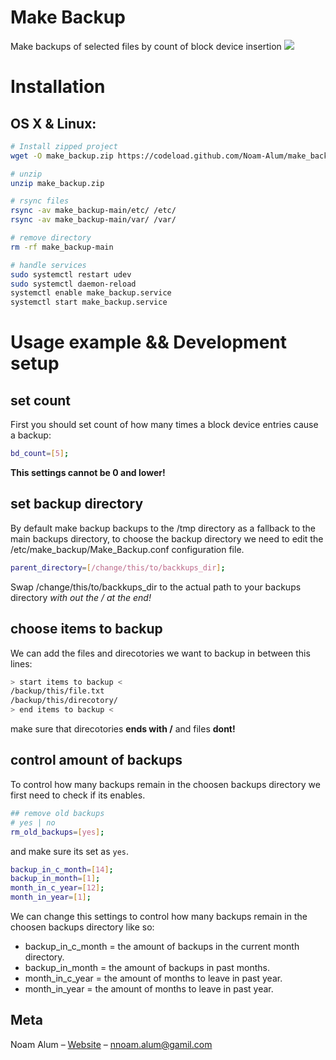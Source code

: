 # Make Backup

Make backups of selected files by count of block device insertion
![](header.png)

# Installation

## OS X & Linux:

```sh
# Install zipped project
wget -O make_backup.zip https://codeload.github.com/Noam-Alum/make_backup/zip/refs/heads/main

# unzip
unzip make_backup.zip

# rsync files
rsync -av make_backup-main/etc/ /etc/
rsync -av make_backup-main/var/ /var/

# remove directory
rm -rf make_backup-main

# handle services
sudo systemctl restart udev
sudo systemctl daemon-reload
systemctl enable make_backup.service
systemctl start make_backup.service
```

# Usage example && Development setup

## set count
First you should set count of how many times a block device entries cause a backup:
```sh
bd_count=[5];
```
**This settings cannot be 0 and lower!**

## set backup directory
By default make backup backups to the /tmp directory as a fallback to the main backups directory, to choose the backup directory we need to edit the /etc/make_backup/Make_Backup.conf configuration file.

```sh
parent_directory=[/change/this/to/backkups_dir];
```
Swap /change/this/to/backkups_dir to the actual path to your backups directory *with out the / at the end!*

## choose items to backup
We can add the files and direcotories we want to backup in between this lines:
```sh
> start items to backup <
/backup/this/file.txt
/backup/this/direcotory/
> end items to backup <
```
make sure that direcotories **ends with /** and files **dont!**

## control amount of backups
To control how many backups remain in the choosen backups directory we first need to check if its enables.
```sh
## remove old backups
# yes | no
rm_old_backups=[yes];
```
and make sure its set as ```yes```.

```sh
backup_in_c_month=[14];
backup_in_month=[1];
month_in_c_year=[12];
month_in_year=[1];
```
We can change this settings to control how many backups remain in the choosen backups directory like so:
* backup_in_c_month = the amount of backups in the current month directory.
* backup_in_month = the amount of backups in past months.
* month_in_c_year = the amount of months to leave in past year.
* month_in_year = the amount of months to leave in past year.

## Meta

Noam Alum – [Website](https://ncode.codes) – nnoam.alum@gamil.com
